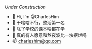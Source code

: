 _Under Construction_
- 👋 Hi, I’m @CharlesHim
- 👀 干啥啥不行，整活第一名
- 🌱 除了学校的课本啥都在学
- 💞️ 真的有人愿意和熬夜波比一块摆烂吗
- 📫 charleshim@qq.com

<!---
CharlesHim/CharlesHim is a ✨ special ✨ repository because its `README.md` (this file) appears on your GitHub profile.
You can click the Preview link to take a look at your changes.
--->
